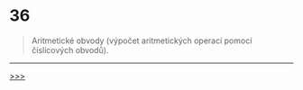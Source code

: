 # 36

> Aritmetické obvody (výpočet aritmetických operací pomocí číslicových obvodů).

---
[>>>](./37.MD)
